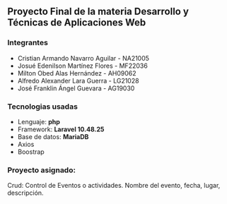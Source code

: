 ## Proyecto Final de la materia Desarrollo y Técnicas de Aplicaciones Web

### Integrantes
- Cristian Armando Navarro Aguilar - NA21005
- Josué Edenilson Martínez Flores - MF22036
- Milton Obed Alas Hernández - AH09062
- Alfredo Alexander Lara Guerra - LG21028
- José Franklin Ángel Guevara - AG19030

### Tecnologias usadas

- Lenguaje: **php**
- Framework: **Laravel 10.48.25**
- Base de datos: **MariaDB**
- Axios
- Boostrap

### Proyecto asignado:

Crud: Control de Eventos o actividades. 
    Nombre del evento, fecha, lugar, descripción.
